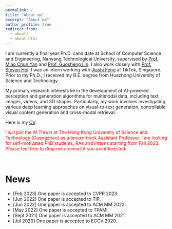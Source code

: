 ```yaml
---
permalink: /
title: "About me"
excerpt: "About me"
author_profile: true
redirect_from: 
  - about/
  - about.html
---
```


I am currently a final year Ph.D. candidate at School of Computer Science and Engineering, Nanyang Technological University, supervised by [Prof. Miao Chun Yan](https://dr.ntu.edu.sg/cris/rp/rp00084) and [Prof. Guosheng Lin](https://guosheng.github.io). I also work closely with [Prof. Steven Hoi](https://sites.google.com/view/stevenhoi/home). I was an intern working with [Jiashi Feng](https://sites.google.com/site/jshfeng/home) at TikTok, Singapore. Prior to my Ph.D., I received my B.E. degree from Huazhong University of Science and Technology. 

My primary research interests lie in the development of AI-powered perception and generation algorithms for multimodal data, including text, images, videos, and 3D shapes. Particularly, my work involves investigating various deep learning approaches on visual-to-text generation, controllable visual content generation and cross-modal retrieval.

Here is my [CV](files/wanghao_resume.pdf).


<p style="color:red;"> I will join the AI Thrust at The Hong Kong University of Science and Technology (Guangzhou) as a tenure-track Assistant Professor. 
I am looking for self-motivated PhD students, RAs and interns starting from Fall 2023. Please feel free to drop me an email if you are interested.
</p>

<br />


News
======

* [Feb 2023] One paper is accepted to CVPR 2023.
* [Jun 2022] One paper is accepted to TIP.
* [Jun 2022] One paper is accepted to ACM MM 2022.
* [May 2022] One paper is accepted to TPAMI.
* [Sept 2021] One paper is accepted to ACM MM 2021.
* [Jul 2020] One paper is accepted to ECCV 2020.